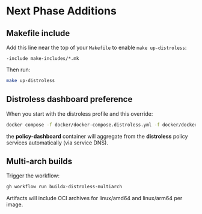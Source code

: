 # Next Phase Additions

## Makefile include
Add this line near the top of your `Makefile` to enable `make up-distroless`:
```make
-include make-includes/*.mk
```

Then run:
```bash
make up-distroless
```

## Distroless dashboard preference
When you start with the distroless profile and this override:
```bash
docker compose -f docker/docker-compose.distroless.yml -f docker/docker-compose.distroless.dashboard.yml --profile distroless up --build
```
the **policy-dashboard** container will aggregate from the **distroless** policy services automatically (via service DNS).

## Multi-arch builds
Trigger the workflow:
```bash
gh workflow run buildx-distroless-multiarch
```
Artifacts will include OCI archives for linux/amd64 and linux/arm64 per image.
